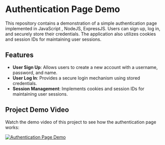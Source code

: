 # Authentication Page Demo

This repository contains a demonstration of a simple authentication page implemented in JavaScript , NodeJS, ExpressJS. Users can sign up, log in, and securely store their credentials. The application also utilizes cookies and session IDs for maintaining user sessions.

## Features
- **User Sign Up**: Allows users to create a new account with a username, password, and name.
- **User Log In**: Provides a secure login mechanism using stored credentials.
- **Session Management**: Implements cookies and session IDs for maintaining user sessions.

## Project Demo Video

Watch the demo video of this project to see how the authentication page works:

[![Authentication Page Demo](https://res.cloudinary.com/dhorfmxva/image/upload/v1714454908/Screenshot_2024-04-30_105800_qgt4uv.png)](https://drive.google.com/file/d/1JkNvCgfh8AP5fKjn5kMRlEaKtSm3aLT3/view?usp=sharing)
